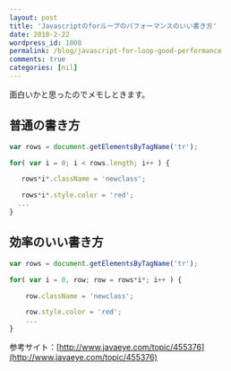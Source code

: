 ```yaml
---
layout: post
title: 'Javascriptのforループのパフォーマンスのいい書き方'
date: 2010-2-22
wordpress_id: 1008
permalink: /blog/javascript-for-loop-good-performance
comments: true
categories: [nil]
---
```

面白いかと思ったのでメモしときます。

## 普通の書き方

```javascript
var rows = document.getElementsByTagName('tr');

for( var i = 0; i < rows.length; i++ ) {

   rows*i*.className = 'newclass';

   rows*i*.style.color = 'red';
  ...
}

```

## 効率のいい書き方

```javascript
var rows = document.getElementsByTagName('tr');

for( var i = 0, row; row = rows*i*; i++ ) {

    row.className = 'newclass';

    row.style.color = 'red';
    ...
}

```

参考サイト：[http://www.javaeye.com/topic/455376](http://www.javaeye.com/topic/455376)
